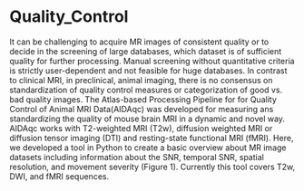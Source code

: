# Quality_Control
It can be challenging to acquire MR images of consistent quality or to decide in the screening of large databases, which dataset is of sufficient quality for further processing. Manual screening without quantitative criteria is strictly user-dependent and not feasible for huge databases. In contrast to clinical MRI, in preclinical, animal imaging, there is no consensus on standardization of quality control measures or categorization of good vs. bad quality images.  The Atlas-based Processing Pipeline for for Quality Control of Animal MRI Data(AIDAqc) was developed for measuring ans standardizing the quality of mouse brain MRI in a dynamic and novel way. AIDAqc works with T2-weighted MRI (T2w), diffusion weighted MRI or diffusion tensor imaging (DTI) and resting-state functional MRI (fMRI).   Here, we developed a tool in Python to create a basic overview about MR image datasets including information about the SNR, temporal SNR, spatial resolution, and movement severity (Figure 1). Currently this tool covers T2w, DWI, and fMRI sequences. 
